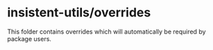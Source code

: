 # insistent-utils/overrides

This folder contains overrides which will automatically be required by package users.

